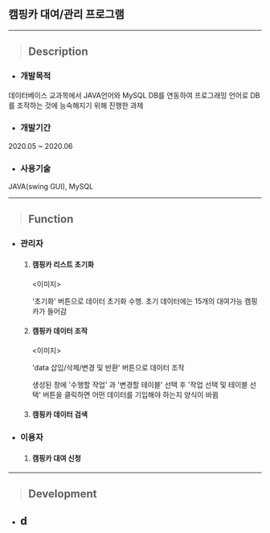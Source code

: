 ## 캠핑카 대여/관리 프로그램

---

> ## Description

- ### 개발목적

데이터베이스 교과목에서 JAVA언어와 MySQL DB를 연동하여 프로그래밍 언어로 DB를 조작하는 것에  능숙해지기 위해 진행한 과제


- ### 개발기간

2020.05 ~ 2020.06


- ### 사용기술

JAVA(swing GUI), MySQL

---

> ## Function

- ### 관리자

  1. #### 캠핑카 리스트 초기화

     <이미지>

     '초기화' 버튼으로 데이터 초기화 수행. 초기 데이터에는 15개의 대여가능 캠핑카가 들어감

  2. #### 캠핑카 데이터 조작

     <이미지>

     'data 삽입/삭제/변경 및 반환' 버튼으로 데이터 조작

     생성된 창에 '수행할 작업' 과 '변경할 테이블' 선택 후 '작업 선택 및 테이블 선택' 버튼을 클릭하면 어떤 데이터를 기입해야 하는지 양식이 바뀜

  3. #### 캠핑카 데이터 검색

- ### 이용자

  1. #### 캠핑카 대여 신청

---

> ## Development

- d
  - 


